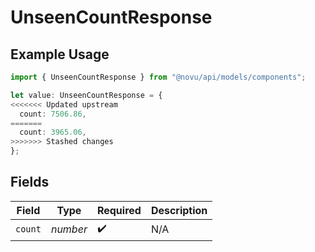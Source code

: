 # UnseenCountResponse

## Example Usage

```typescript
import { UnseenCountResponse } from "@novu/api/models/components";

let value: UnseenCountResponse = {
<<<<<<< Updated upstream
  count: 7506.86,
=======
  count: 3965.06,
>>>>>>> Stashed changes
};
```

## Fields

| Field              | Type               | Required           | Description        |
| ------------------ | ------------------ | ------------------ | ------------------ |
| `count`            | *number*           | :heavy_check_mark: | N/A                |